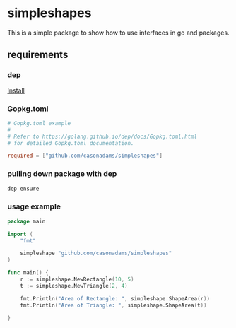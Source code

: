 # simpleshapes

This is a simple package to show how to use interfaces in go and packages.

## requirements
### dep
[Install](https://golang.github.io/dep/docs/installation.html)

### Gopkg.toml
```toml
# Gopkg.toml example
#
# Refer to https://golang.github.io/dep/docs/Gopkg.toml.html
# for detailed Gopkg.toml documentation.

required = ["github.com/casonadams/simpleshapes"]
```

### pulling down package with dep
```bash
dep ensure
```

### usage example
```go
package main

import (
	"fmt"

	simpleshape "github.com/casonadams/simpleshapes"
)

func main() {
	r := simpleshape.NewRectangle(10, 5)
	t := simpleshape.NewTriangle(2, 4)

	fmt.Println("Area of Rectangle: ", simpleshape.ShapeArea(r))
	fmt.Println("Area of Triangle: ", simpleshape.ShapeArea(t))

}
```
